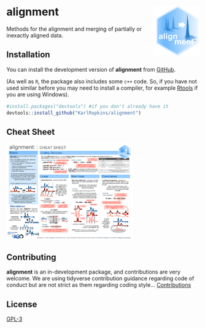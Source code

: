 
<!-- README.md is generated from README.Rmd. Please edit that file -->

# alignment <img src="man/figures/logo.png" align="right" alt="" width="120" />

<!-- badges: start -->
<!-- badges: end -->

Methods for the alignment and merging of partially or inexactly aligned
data.

## Installation

You can install the development version of **alignment** from
[GitHub](https://github.com/).

(As well as `R`, the package also includes some `c++` code. So, if you
have not used similar before you may need to install a compiler, for
example [Rtools](https://cran.r-project.org/bin/windows/Rtools/) if you
are using Windows).

``` r
#install.packages("devtools") #if you don't already have it
devtools::install_github("KarlRopkins/alignment")
```

## Cheat Sheet

<a href="man/figures/alignment_cheatsheet.pdf"><img src="man/figures/alignment_cheatsheet_thumb.png" width="330" height="252"/></a>

## Contributing

**alignment** is an in-development package, and contributions are very
welcome. We are using tidyverse contribution guidance regarding code of
conduct but are not strict as them regarding coding style…
[Contributions](https://karlropkins.github.io/alignment/CONTRIBUTING.html)

## License

[GPL-3](https://karlropkins.github.io/alignment/LICENSE.html)
